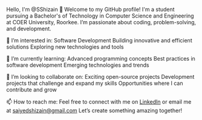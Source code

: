 Hello, I'm @SShizain 👋
Welcome to my GitHub profile! I'm a student pursuing a Bachelor's of Technology in Computer Science and Engineering at COER University, Roorkee. I’m passionate about coding, problem-solving, and development.

👀 I’m interested in:
Software Development
Building innovative and efficient solutions
Exploring new technologies and tools

🌱 I’m currently learning:
Advanced programming concepts
Best practices in software development
Emerging technologies and trends

🚀 I’m looking to collaborate on:
Exciting open-source projects
Development projects that challenge and expand my skills
Opportunities where I can contribute and grow

📫 How to reach me:
Feel free to connect with me on [LinkedIn](https://www.linkedin.com/in/saiyedshizain/) or email me at saiyedshizain@gmail.com
Let’s create something amazing together!
